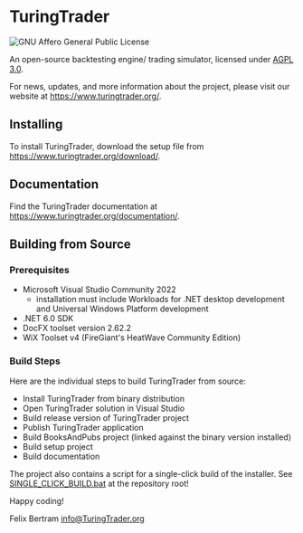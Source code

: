 # TuringTrader

![GNU Affero General Public License](https://www.gnu.org/graphics/agplv3-155x51.png)

An open-source backtesting engine/ trading simulator, licensed under [AGPL 3.0](https://www.gnu.org/licenses/agpl-3.0).

For news, updates, and  more information about the project, please visit our website at https://www.turingtrader.org/.

## Installing

To install TuringTrader, download the setup file from https://www.turingtrader.org/download/.

## Documentation

Find the TuringTrader documentation at https://www.turingtrader.org/documentation/.

## Building from Source

### Prerequisites

- Microsoft Visual Studio Community 2022
    - installation must include Workloads for .NET desktop development and Universal Windows Platform development
- .NET 6.0 SDK
- DocFX toolset version 2.62.2
- WiX Toolset v4 (FireGiant's HeatWave Community Edition)

### Build Steps

Here are the individual steps to build TuringTrader from source:

- Install TuringTrader from binary distribution
- Open TuringTrader solution in Visual Studio
- Build release version of TuringTrader project
- Publish TuringTrader application
- Build BooksAndPubs project (linked against the binary version installed)
- Build setup project
- Build documentation

The project also contains a script for a single-click build of the installer. See [SINGLE_CLICK_BUILD.bat](https://github.com/fbertram/TuringTrader/blob/develop/SINGLE_CLICK_BUILD.bat) at the repository root!





Happy coding!

Felix Bertram
info@TuringTrader.org